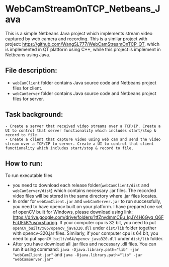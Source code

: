 # WebCamStreamOnTCP_Netbeans_Java
This is a simple Netbeans Java project which implements stream video captured by web camera and recording. This is a similar project with project: https://github.com/WangSL777/WebCamStreamOnTCP_QT, which is implemented in QT platform using C++, while this project is implement in Netbeans using Java.

## File description:
- `webCamClient` folder contains Java source code and Netbeans project files for client. 
- `webCamServer` folder contains Java source code and Netbeans project files for server.

## Task background:
```
- Create a server that received video streams over a TCP/IP. Create a UI to control that server functionality which includes start/stop & record to file.
- Create a client that capture video using web cam and send the video stream over a TCP/IP to server. Create a UI to control that client functionality which includes start/stop & record to file.
```

## How to run:
To run executable files
- you need to download each release folder(`webCamClient/dist` and `webCamServer/dist`) which contains necessary .jar files. The recorded video files will be stored in the same directory where .jar files locates.
- In order for `webCamClient.jar` and `webCamServer.jar` to run successfully, you need to have opencv built on your platform. I have prepared one set of openCV built for Windows, please download using link: https://drive.google.com/drive/folders/1tfZnydmmCEu_lqJY4H6Gyq_Q6FFcUFkK?usp=sharing. If your computer cpu is 32 bit, you need to put `openCV_built/x86/opencv_java320.dll` under `dist/lib` folder together with opencv-320.jar files. Similarly, if your computer cpu is 64 bit, you need to put `openCV_built/x64/opencv_java320.dll` under `dist/lib` folder.
- After you have download all .jar files and necessary .dll files. You can run it using command: `java -Djava.library.path="lib" -jar "webCamClient.jar"`  and `java -Djava.library.path="lib" -jar "webCamServer.jar"`
